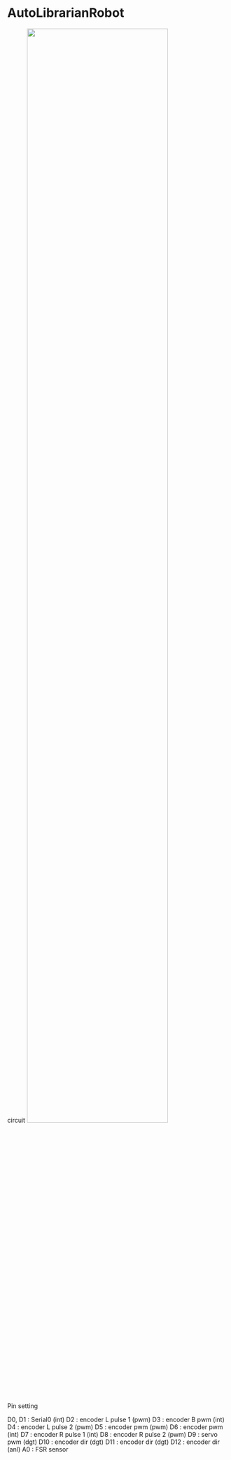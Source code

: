 # AutoLibrarianRobot

circuit
<img width="80%" src="https://user-images.githubusercontent.com/125836071/261840440-5ef092e6-5c2d-464d-8f58-bdcd52e7227c.png"/>

Pin setting

D0, D1 : Serial0
(int) D2 : encoder L pulse 1
(pwm) D3 : encoder B pwm
(int) D4 : encoder L pulse 2
(pwm) D5 : encoder   pwm 
(pwm) D6 : encoder   pwm
(int) D7 : encoder R pulse 1
(int) D8 : encoder R pulse 2
(pwm) D9 : servo pwm
(dgt) D10 : encoder   dir
(dgt) D11 : encoder   dir
(dgt) D12 : encoder   dir
(anl) A0 : FSR sensor

